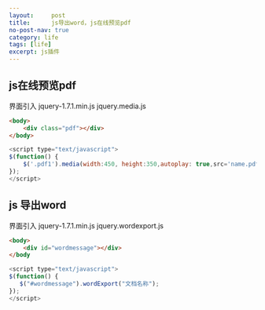 ```yaml
---
layout:     post
title:      js导出word，js在线预览pdf
no-post-nav: true
category: life
tags: [life]
excerpt: js插件	
---
```

## js在线预览pdf
界面引入 jquery-1.7.1.min.js  jquery.media.js
```html
<body>
    <div class="pdf"></div>
</body>
```
```js
<script type="text/javascript">  
$(function() {  
    $('.pdf1').media(width:450, height:350,autoplay: true,src='name.pdf');  
});  
</script>
```

## js 导出word
界面引入 jquery-1.7.1.min.js  jquery.wordexport.js
```html
<body>
    <div id="wordmessage"></div>
</body
```

```js
<script type="text/javascript">  
$(function() {  
   $("#wordmessage").wordExport("文档名称");
});  
</script>
```